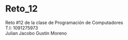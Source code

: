 # Reto_12
Reto #12 de la clase de Programación de Computadores  
T.I: 1091275973  
Julian Jacobo Gustin Moreno   
